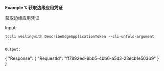 **Example 1: 获取边缘应用凭证**

获取边缘应用凭证

Input: 

```
tccli weilingwith DescribeEdgeApplicationToken --cli-unfold-argument ```

Output: 
```
{
    "Response": {
        "RequestId": "ff7892ed-9bb5-4bb6-a5d3-23ecb1e50369"
    }
}
```

